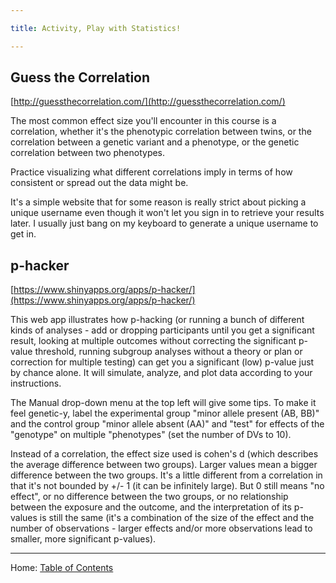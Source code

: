 ```yaml
---

title: Activity, Play with Statistics!

---
```


## Guess the Correlation

[http://guessthecorrelation.com/](http://guessthecorrelation.com/)

The most common effect size you'll encounter in this course is a correlation, whether it's the phenotypic correlation between twins, or the correlation between a genetic variant and a phenotype, or the genetic correlation between two phenotypes. 

Practice visualizing what different correlations imply in terms of how consistent or spread out the data might be.

It's a simple website that for some reason is really strict about picking a unique username even though it won't let you sign in to retrieve your results later. I usually just bang on my keyboard to generate a unique username to get in.

## p-hacker

[https://www.shinyapps.org/apps/p-hacker/](https://www.shinyapps.org/apps/p-hacker/)

This web app illustrates how p-hacking (or running a bunch of different kinds of analyses - add or dropping participants until you get a significant result, looking at multiple outcomes without correcting the significant p-value threshold, running subgroup analyses without a theory or plan or correction for multiple testing) can get you a significant (low) p-value just by chance alone. It will simulate, analyze, and plot data according to your instructions.

The Manual drop-down menu at the top left will give some tips. To make it feel genetic-y, label the experimental group "minor allele present (AB, BB)" and the control group "minor allele absent (AA)" and "test" for effects of the "genotype" on multiple "phenotypes" (set the number of DVs to 10). 

Instead of a correlation, the effect size used is cohen's d (which describes the average difference between two groups). Larger values mean a bigger difference between the two groups. It's a little different from a correlation in that it's not bounded by +/- 1 (it can be infinitely large). But 0 still means "no effect", or no difference between the two groups, or no relationship between the exposure and the outcome, and the interpretation of its p-values is still the same (it's a combination of the size of the effect and the number of observations - larger effects and/or more observations lead to smaller, more significant p-values).

------

Home: [Table of Contents](../README.md)
